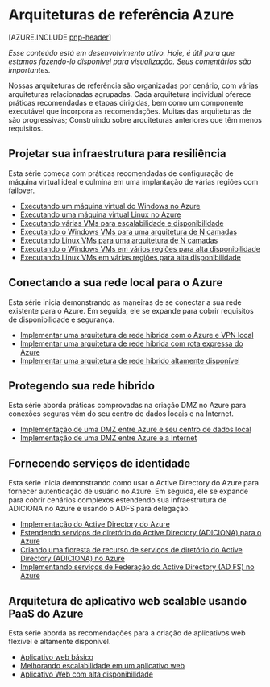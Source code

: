 
<properties
   pageTitle="Orientação Azure | padrões & práticas | Microsoft Azure"
   description="Arquiteturas de referência Azure"
   services=""
   documentationCenter="na"
   authors="bennage"
   manager="marksou"
   editor=""
   tags=""/>

<tags
   ms.service="guidance"
   ms.devlang="na"
   ms.topic="article"
   ms.tgt_pltfrm="na"
   ms.workload="na"
   ms.date="10/24/2016"
   ms.author="christb"/>

# <a name="azure-reference-architectures"></a>Arquiteturas de referência Azure

[AZURE.INCLUDE [pnp-header](../../includes/guidance-pnp-header-include.md)]

_Esse conteúdo está em desenvolvimento ativo. Hoje, é útil para que estamos fazendo-lo disponível para visualização. Seus comentários são importantes._

Nossas arquiteturas de referência são organizadas por cenário, com várias arquiteturas relacionadas agrupadas.
Cada arquitetura individual oferece práticas recomendadas e etapas dirigidas, bem como um componente executável que incorpora as recomendações.
Muitas das arquiteturas de são progressivas; Construindo sobre arquiteturas anteriores que têm menos requisitos.

## <a name="designing-your-infrastructure-for-resiliency"></a>Projetar sua infraestrutura para resiliência

Esta série começa com práticas recomendadas de configuração de máquina virtual ideal e culmina em uma implantação de várias regiões com failover.

- [Executando um máquina virtual do Windows no Azure](guidance-compute-single-vm.md)
- [Executando uma máquina virtual Linux no Azure](guidance-compute-single-vm-linux.md)
- [Executando várias VMs para escalabilidade e disponibilidade](guidance-compute-multi-vm.md)
- [Executando o Windows VMs para uma arquitetura de N camadas](guidance-compute-n-tier-vm.md)
- [Executando Linux VMs para uma arquitetura de N camadas](guidance-compute-n-tier-vm-linux.md)
- [Executando o Windows VMs em vários regiões para alta disponibilidade](guidance-compute-multiple-datacenters.md)
- [Executando Linux VMs em várias regiões para alta disponibilidade](guidance-compute-multiple-datacenters-linux.md)

## <a name="connecting-your-on-premises-network-to-azure"></a>Conectando a sua rede local para o Azure

Esta série inicia demonstrando as maneiras de se conectar a sua rede existente para o Azure. Em seguida, ele se expande para cobrir requisitos de disponibilidade e segurança.

- [Implementar uma arquitetura de rede híbrida com o Azure e VPN local](guidance-hybrid-network-vpn.md)
- [Implementar uma arquitetura de rede híbrida com rota expressa do Azure](guidance-hybrid-network-expressroute.md)
- [Implementar uma arquitetura de rede híbrido altamente disponível](guidance-hybrid-network-expressroute-vpn-failover.md)

## <a name="securing-your-hybrid-network"></a>Protegendo sua rede híbrido

Esta série aborda práticas comprovadas na criação DMZ no Azure para conexões seguras vêm do seu centro de dados locais e na Internet.

- [Implementação de uma DMZ entre Azure e seu centro de dados local](guidance-iaas-ra-secure-vnet-hybrid.md)
- [Implementação de uma DMZ entre Azure e a Internet](guidance-iaas-ra-secure-vnet-dmz.md)

## <a name="providing-identity-services"></a>Fornecendo serviços de identidade

Esta série inicia demonstrando como usar o Active Directory do Azure para fornecer autenticação de usuário no Azure. Em seguida, ele se expande para cobrir cenários complexos estendendo sua infraestrutura de ADICIONA no Azure e usando o ADFS para delegação.

- [Implementação do Active Directory do Azure](./guidance-identity-aad.md)
- [Estendendo serviços de diretório do Active Directory (ADICIONA) para o Azure](./guidance-identity-adds-extend-domain.md)
- [Criando uma floresta de recurso de serviços de diretório do Active Directory (ADICIONA) no Azure](./guidance-identity-adds-resource-forest.md)
- [Implementando serviços de Federação do Active Directory (AD FS) no Azure](./guidance-identity-adfs.md)

## <a name="architecting-scalable-web-application-using-azure-paas"></a>Arquitetura de aplicativo web scalable usando PaaS do Azure

Esta série aborda as recomendações para a criação de aplicativos web flexível e altamente disponível. 

- [Aplicativo web básico](guidance-web-apps-basic.md)
- [Melhorando escalabilidade em um aplicativo web](guidance-web-apps-scalability.md)
- [Aplicativo Web com alta disponibilidade](guidance-web-apps-multi-region.md)
